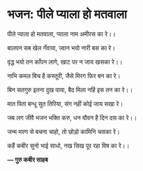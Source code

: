 # भजन: पीले प्याला हो मतवाला

पीले प्याला हो मतवाला, प्याला नाम अमीरस का रे।।

बालपन सब खेल गँवाया, ज्वान भयो नारी बस का रे।

वृद्ध भयो तन काँपन लागे, खाट पर न जाय खसका रे।।

नाभि कमल बिच है कस्तूरी, जैसे मिरग फिर बन का रे।

बिन सतगुरु इतना दुख पाया, बैद मिला नहिं इस तन का रे।।

मात पिता बन्धू सुत तिरिया, संग नहीं कोई जाय सखा रे।

जब लग जीवै भजन भक्ति करु, धन यौवन है दिन दस का रे।।

जन्म मरण से बचना चाहो, तो छोड़ो कामिनि चसका रे।

कहैं कबीर सुनो भाई साधो, नख सिख पूर रहा विष का रे।।

**— गुरु कबीर साहब**
